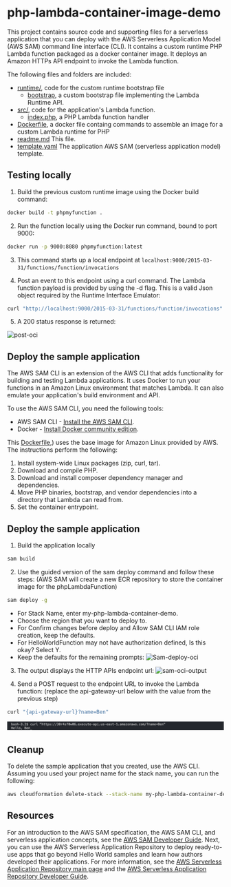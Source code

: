 # php-lambda-container-image-demo

This project contains source code and supporting files for a serverless application that you can deploy with the AWS Serverless Application Model (AWS SAM) command line interface (CLI). It contains a custom runtime PHP Lambda function packaged as a docker container image. It deploys an Amazon HTTPs API endpoint to invoke the Lambda function. 

The following files and folders are included:

* [runtime/](./0.7-PHP-Lambda-functions-with-Docker-container-images/runtime), code for the custom runtime bootstrap file
  * [bootstrap](./0.7-PHP-Lambda-functions-with-Docker-container-images/runtime/bootstrap), a custom bootstrap file implementing the Lambda Runtime API.
* [src/](./0.7-PHP-Lambda-functions-with-Docker-container-images/src), code for the application's Lambda function.
  * [index.php](./0.7-PHP-Lambda-functions-with-Docker-container-images/src/index.php), a PHP Lambda function handler
* [Dockerfile](./0.7-PHP-Lambda-functions-with-Docker-container-images/Dockerfile), a docker file containg commands to assemble an image for a custom Lambda runtime for PHP
* [readme.md](./0.7-PHP-Lambda-functions-with-Docker-container-images/readme.md) This file.
* [template.yaml](./0.7-PHP-Lambda-functions-with-Docker-container-images/template.yaml) The application AWS SAM (serverless application model) template.


## Testing locally
1.	Build the previous custom runtime image using the Docker build command:
```bash 
docker build -t phpmyfunction .
```

2. Run the function locally using the Docker run command, bound to port 9000:
```bash 
docker run -p 9000:8080 phpmyfunction:latest
```

3. This command starts up a local endpoint at `localhost:9000/2015-03-31/functions/function/invocations`


4.	Post an event to this endpoint using a curl command. The Lambda function payload is provided by using the -d flag.  This is a valid Json object required by the Runtime Interface Emulator:

```bash 
curl "http://localhost:9000/2015-03-31/functions/function/invocations" -d '{"queryStringParameters": {"name":"Ben"}}'
```

5. A 200 status response is returned:

![post-oci](../repository-resources/postOCI.png)


## Deploy the sample application

The AWS SAM CLI is an extension of the AWS CLI that adds functionality for building and testing Lambda applications. It uses Docker to run your functions in an Amazon Linux environment that matches Lambda. It can also emulate your application's build environment and API.

To use the AWS SAM CLI, you need the following tools:

* AWS SAM CLI - [Install the AWS SAM CLI](https://docs.aws.amazon.com/serverless-application-model/latest/developerguide/serverless-sam-cli-install.html).
* Docker - [Install Docker community edition](https://hub.docker.com/search/?type=edition&offering=community).

This [Dockerfile](./0.7-PHP-Lambda-functions-with-Docker-container-images/Dockerfile),) uses the base image for Amazon Linux provided by AWS. The instructions perform the following:

1.	Install system-wide Linux packages (zip, curl, tar).
1.	Download and compile PHP.
1.	Download and install composer dependency manager and dependencies.
1.	Move PHP binaries, bootstrap, and vendor dependencies into a directory that Lambda can read from.
1.	Set the container entrypoint.




## Deploy the sample application

1. Build the application locally
```bash 
sam build
```

2. Use the guided version of the sam deploy command and follow these steps:
(AWS SAM will create a new ECR repository to store the container image for the phpLambdaFunction)

```bash
sam deploy -g
```
* For Stack Name, enter my-php-lambda-container-demo.
* Choose the region that you want to deploy to.
* For Confirm changes before deploy and Allow SAM CLI IAM role creation, keep the defaults.
* For HelloWorldFunction may not have authorization defined, Is this okay? Select Y.
* Keep the defaults for the remaining prompts:
![Sam-deploy-oci](../repository-resources/samDeployOci.png)

3. The output displays the HTTP APIs endpoint url:
    ![sam-oci-output](../repository-resources/SamOciOutput.png)

4. Send a POST request to the endpoint URL to invoke the Lambda function:
(replace the api-gateway-url below with the value from the previous step)

```bash
curl "{api-gateway-url}?name=Ben"
```

![Post-Request-OCI](../repository-resources/finalLambdaOCI.png)

## Cleanup

To delete the sample application that you created, use the AWS CLI. Assuming you used your project name for the stack name, you can run the following:

```bash
aws cloudformation delete-stack --stack-name my-php-lambda-container-demo
```

## Resources

For an introduction to the AWS SAM specification, the AWS SAM CLI, and serverless application concepts, see the [AWS SAM Developer Guide](https://docs.aws.amazon.com/serverless-application-model/latest/developerguide/what-is-sam.html).
Next, you can use the AWS Serverless Application Repository to deploy ready-to-use apps that go beyond Hello World samples and learn how authors developed their applications. For more information, see the [AWS Serverless Application Repository main page](https://aws.amazon.com/serverless/serverlessrepo/) and the [AWS Serverless Application Repository Developer Guide](https://docs.aws.amazon.com/serverlessrepo/latest/devguide/what-is-serverlessrepo.html).
